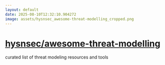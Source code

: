 ```yaml
---
layout: default
date: 2025-08-10T12:32:10.904272
image: assets/hysnsec_awesome-threat-modelling_cropped.png
---
```


# [hysnsec/awesome-threat-modelling](https://github.com/hysnsec/awesome-threat-modelling)

curated list of threat modeling resources and tools
